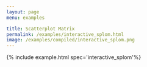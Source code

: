 ```yaml
---
layout: page
menu: examples

title: Scatterplot Matrix
permalink: /examples/interactive_splom.html
image: /examples/compiled/interactive_splom.png
---
```




{% include example.html spec='interactive_splom'%}
